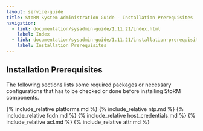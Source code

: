 ```yaml
---
layout: service-guide
title: StoRM System Administration Guide - Installation Prerequisites
navigation:
  - link: documentation/sysadmin-guide/1.11.21/index.html
    label: Index
  - link: documentation/sysadmin-guide/1.11.21/installation-prerequisites/index.html
    label: Installation Prerequisites
---
```


## Installation Prerequisites <a name="prerequisites">&nbsp;</a>

The following sections lists some required packages or necessary
configurations that has to be checked or done before installing
StoRM components.

{% include_relative platforms.md %}
{% include_relative ntp.md %}
{% include_relative fqdn.md %}
{% include_relative host_credentials.md %}
{% include_relative acl.md %}
{% include_relative attr.md %}